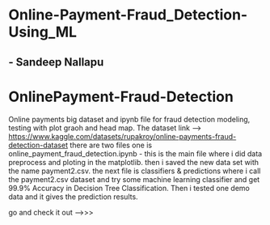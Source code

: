 # Online-Payment-Fraud_Detection-Using_ML

## - Sandeep Nallapu

# OnlinePayment-Fraud-Detection
Online payments big dataset and ipynb file for fraud detection modeling, testing with plot graoh and head map.
The dataset link --> https://www.kaggle.com/datasets/rupakroy/online-payments-fraud-detection-dataset
there are two files one is online_payment_fraud_detection.ipynb - this is the main file where i did data preprocess and ploting in the matplotlib.
then i saved the new data set with the name payment2.csv.
the next file is classifiers & predictions where i call the payment2.csv dataset and try some machine learning classifier and get 99.9% Accuracy in Decision Tree 
Classification.
Then i tested one demo data and it gives the prediction results.



go and check it out -->>>
